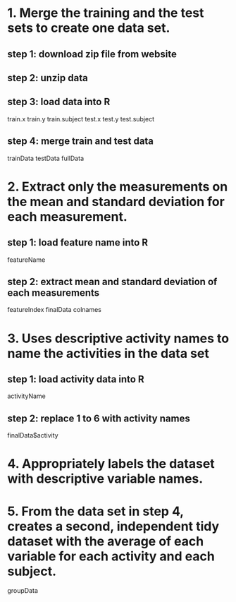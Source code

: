 # 1. Merge the training and the test sets to create one data set.

## step 1: download zip file from website

## step 2: unzip data

## step 3: load data into R
train.x 
train.y 
train.subject 
test.x
test.y 
test.subject 

## step 4: merge train and test data
trainData
testData 
fullData 

# 2. Extract only the measurements on the mean and standard deviation for each measurement. 

## step 1: load feature name into R
featureName

## step 2:  extract mean and standard deviation of each measurements
featureIndex 
finalData 
colnames

# 3. Uses descriptive activity names to name the activities in the data set

## step 1: load activity data into R
activityName 

## step 2: replace 1 to 6 with activity names
finalData$activity

# 4. Appropriately labels the dataset with descriptive variable names.

# 5. From the data set in step 4, creates a second, independent tidy dataset with the average of each variable for each activity and each subject.
groupData 


